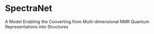 # SpectraNet
A Model Enabling the Converting from Multi-dimensional NMR Quantum Representations into Structures

